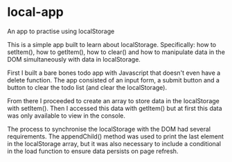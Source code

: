 # local-app
An app to practise using localStorage

This is a simple app built to learn about localStorage. Specifically: how to setItem(), how to getItem(), how to clear() and how to manipulate data in the DOM simultaneously with data in localStorage. 

First I built a bare bones todo app with Javascript that doesn't even have a delete function. The app consisted of an input form, a submit button and a button to clear the todo list (and clear the localStorage).

From there I proceeded to create an array to store data in the localStorage with setItem(). Then I accessed this data with getItem() but at first this data was only available to view in the console. 

The process to synchronise the localStorage with the DOM had several requirements. The appendChild() method was used to print the last element in the localStorage array, but it was also necessary to include a conditional in the load function to ensure data persists on page refresh.
